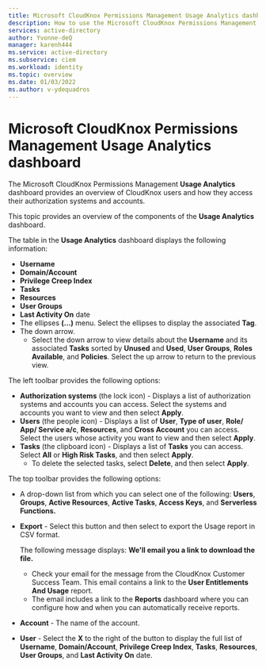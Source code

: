 ```yaml
---
title: Microsoft CloudKnox Permissions Management Usage Analytics dashboard
description: How to use the Microsoft CloudKnox Permissions Management Usage Analytics dashboard.
services: active-directory
author: Yvonne-deQ
manager: karenh444
ms.service: active-directory
ms.subservice: ciem
ms.workload: identity
ms.topic: overview
ms.date: 01/03/2022
ms.author: v-ydequadros
---
```


# Microsoft CloudKnox Permissions Management Usage Analytics dashboard

The Microsoft CloudKnox Permissions Management **Usage Analytics** dashboard provides an overview of CloudKnox users and how they access their authorization systems and accounts. 

This topic provides an overview of the components of the **Usage Analytics** dashboard.

The table in the **Usage Analytics** dashboard displays the following information:
- **Username**
- **Domain/Account**
- **Privilege Creep Index**
- **Tasks**
- **Resources**
- **User Groups**
- **Last Activity On** date
- The ellipses **(...)** menu. Select the ellipses to display the associated **Tag**.
- The down arrow. 
    - Select the down arrow to view details about the **Username** and its associated **Tasks** sorted by **Unused** and **Used**, **User Groups**, **Roles Available**, and **Policies**.
    Select the up arrow to return to the previous view.

The left toolbar provides the following options:
- **Authorization systems** (the lock icon) - Displays a list of authorization systems and accounts you can access. Select the systems and accounts you want to view and then select **Apply**.
- **Users** (the people icon) - Displays a list of **User**, **Type of user**, **Role/ App/ Service a/c**, **Resources**, and **Cross Account**  you can access. Select the users whose activity you want to view and then select **Apply**.
- **Tasks** (the clipboard icon) - Displays a list of **Tasks** you can access. Select **All** or **High Risk Tasks**, and then select **Apply**.
    - To delete the selected tasks, select **Delete**, and then select **Apply**.

The top toolbar provides the following options:
- A drop-down list from which you can select one of the following: **Users**, **Groups**, **Active Resources**, **Active Tasks**, **Access Keys**, and **Serverless Functions.**
- **Export** - Select this button and then select to export the Usage report in CSV format.

    The following message displays: **We'll email you a link to download the file.** 

    - Check your email for the message from the CloudKnox Customer Success Team. This email contains a link to the **User Entitlements And Usage** report.
        <!---Ad Link reports@cloudknox.io---> 
    - The email includes a link to the **Reports** dashboard where you can configure how and when you can automatically receive reports.

- **Account** - The name of the account.
- **User** - Select the **X** to the right of the button to display the full list of **Username**, **Domain/Account**, **Privilege Creep Index**, **Tasks**, **Resources**, **User Groups**, and **Last Activity On** date.



<!---## Next steps--->